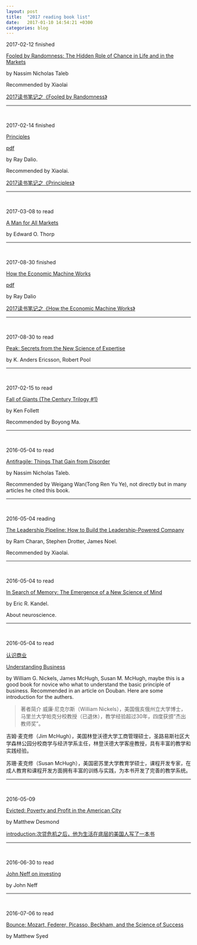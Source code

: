```yaml
---
layout: post
title:  "2017 reading book list"
date:   2017-01-10 14:54:21 +0300
categories: blog
---
```


2017-02-12 finished

[Fooled by Randomness: The Hidden Role of Chance in Life and in the Markets](https://www.goodreads.com/book/show/38315.Fooled_by_Randomness)

by Nassim Nicholas Taleb

Recommended by Xiaolai

[2017读书笔记之《Fooled by Randomness》](../../../2017/01/29/reading.html)


***
<br>

2017-02-14 finished

[Principles](https://www.goodreads.com/book/show/12935037-principles)

[pdf](http://www.bwater.com/Uploads/FileManager/Principles/Bridgewater-Associates-Ray-Dalio-Principles.pdf)

by Ray Dalio.

Recommended by Xiaolai.

[2017读书笔记之《Principles》](../../../2017/02/14/reading.html)

***
<br>

2017-03-08 to read

[A Man for All Markets](https://www.goodreads.com/book/show/25733505-a-man-for-all-markets)

by Edward O. Thorp

***
<br>

2017-08-30 finished

[How the Economic Machine Works](https://www.goodreads.com/book/show/25904184-how-the-economic-machine-works)

[pdf](http://www.economicprinciples.org/wp-content/uploads/ray_dalio__how_the_economic_machine_works__leveragings_and_deleveragings.pdf)

by Ray Dalio

[2017读书笔记之《How the Economic Machine Works》](../../../2017/08/30/reading.html)

***
<br>

2017-08-30 to read

[Peak: Secrets from the New Science of Expertise](https://www.goodreads.com/book/show/26312997)

by K. Anders Ericsson, Robert Pool

***
<br>

2017-02-15 to read

[Fall of Giants (The Century Trilogy #1)](https://www.goodreads.com/book/show/7315573-fall-of-giants)

by Ken Follett

Recommended by Boyong Ma.

***
<br>

2016-05-04 to read

[Antifragile: Things That Gain from Disorder](https://www.goodreads.com/book/show/13530973-antifragile)

by Nassim Nicholas Taleb.

Recommended by Weigang Wan(Tong Ren Yu Ye), not directly but in many articles he cited this book.

***
<br>

2016-05-04 reading

[The Leadership Pipeline: How to Build the Leadership-Powered Company](https://www.goodreads.com/book/show/1254.The_Leadership_Pipeline)

by Ram Charan, Stephen Drotter, James Noel.

Recommended by Xiaolai.

***
<br>

2016-05-04 to read

[In Search of Memory: The Emergence of a New Science of Mind](https://www.goodreads.com/book/show/4075.In_Search_of_Memory)

by Eric R. Kandel.

About neuroscience.


***
<br>

2016-05-04 to read

[认识商业](https://book.douban.com/subject/26698020/)

[Understanding Business](https://www.goodreads.com/book/show/20816224-understanding-business)

by William G. Nickels, James McHugh, Susan M. McHugh, maybe this is a good book for novice who what to understand the basic principle of business. Recommended in an article on Douban. Here are some introduction for the authers.

>著者简介
威廉·尼克尔斯（William Nickels），美国俄亥俄州立大学博士，马里兰大学帕克分校教授（已退休），教学经验超过30年，四度获颁“杰出教师奖”。
>
吉姆·麦克修（Jim McHugh），美国林登沃德大学工商管理硕士，圣路易斯社区大学森林公园分校商学与经济学系主任，林登沃德大学客座教授，具有丰富的教学和实践经验。
>
苏珊·麦克修（Susan McHugh），美国密苏里大学教育学硕士，课程开发专家，在成人教育和课程开发方面拥有丰富的训练与实践，为本书开发了完善的教学系统。

***
<br>

2016-05-09

[Evicted: Poverty and Profit in the American City](https://www.goodreads.com/book/show/25852784-evicted)

by Matthew Desmond

[introduction:次贷危机之后，他为生活在底层的美国人写了一本书](http://www.qdaily.com/articles/23800.html)

***
<br>

2016-06-30 to read

[John Neff on investing](http://www.goodreads.com/book/show/614701.John_Neff_on_Investing)

by John Neff

***
<br>

2016-07-06 to read

[Bounce: Mozart, Federer, Picasso, Beckham, and the Science of Success](http://www.goodreads.com/book/show/7845157-bounce)

by Matthew Syed

<!--end-->
